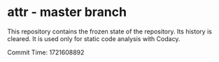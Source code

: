 # attr - master branch

This repository contains the frozen state of the repository.
Its history is cleared. It is used only for static code
analysis with Codacy.

Commit Time: 1721608892